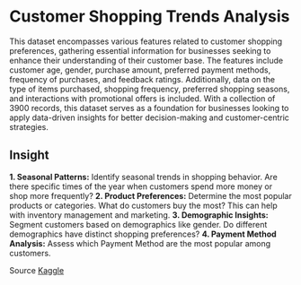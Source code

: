 # Customer Shopping Trends Analysis

This dataset encompasses various features related to customer shopping preferences, gathering essential information for businesses seeking to enhance their understanding of their customer base. The features include customer age, gender, purchase amount, preferred payment methods, frequency of purchases, and feedback ratings. Additionally, data on the type of items purchased, shopping frequency, preferred shopping seasons, and interactions with promotional offers is included. With a collection of 3900 records, this dataset serves as a foundation for businesses looking to apply data-driven insights for better decision-making and customer-centric strategies.

## Insight

**1. Seasonal Patterns:** Identify seasonal trends in shopping behavior. Are there specific times of the year when customers spend more money or shop more frequently?
**2. Product Preferences:** Determine the most popular products or categories. What do customers buy the most? This can help with inventory management and marketing.
**3. Demographic Insights:** Segment customers based on demographics like gender. Do different demographics have distinct shopping preferences?
**4. Payment Method Analysis:** Assess which Payment Method are the most popular among customers.


Source [Kaggle]([https://www.example.com](https://www.kaggle.com/datasets/iamsouravbanerjee/customer-shopping-trends-dataset)https://www.kaggle.com/datasets/iamsouravbanerjee/customer-shopping-trends-dataset)
